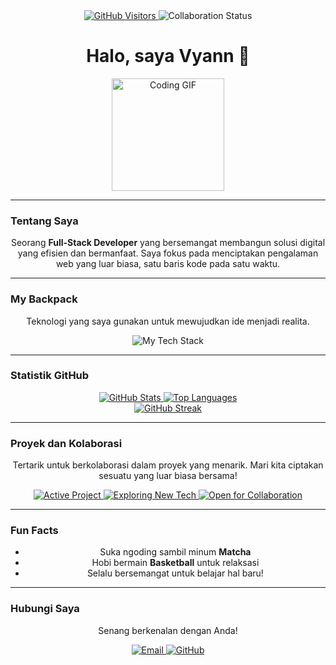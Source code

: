 <div align="center">
  <a href="https://github.com/Rven24" target="_blank">
    <img src="https://komarev.com/ghpvc/?username=Rven24&style=for-the-badge&color=586e92" alt="GitHub Visitors" />
  </a>
  <img src="https://img.shields.io/badge/Status-Open%20for%20Collaboration-586e92?style=for-the-badge" alt="Collaboration Status" />
</div>

<h1 align="center">Halo, saya Vyann 👋</h1>

<div align="center">
  <img src="https://media4.giphy.com/media/v1.Y2lkPTc5MGI3NjExNWtham1ha3djeWp1MHVtem93ODMwdXc2eWU1eDJ5MzBiNmxuZG9ucSZlcD12MV9pbnRlcm5hbF9naWZfYnlfaWQmY3Q9Zw/rF5e1WuaDYKGnV8Pjg/giphy.gif" alt="Coding GIF" width="180" />
</div>

---

### Tentang Saya

<div align="center">
  <p>
    Seorang <strong>Full-Stack Developer</strong> yang bersemangat membangun solusi digital yang efisien dan bermanfaat. Saya fokus pada menciptakan pengalaman web yang luar biasa, satu baris kode pada satu waktu.
  </p>
</div>

---

### My Backpack

<div align="center">
  <p>
    Teknologi yang saya gunakan untuk mewujudkan ide menjadi realita.
  </p>
  <img src="https://skillicons.dev/icons?i=html,css,js,php,laravel,mysql,postgresql,git,vscode,flutter,dart" alt="My Tech Stack" />
</div>

---

### Statistik GitHub

<div align="center">
  <a href="https://github.com/Rven24" target="_blank">
    <img src="https://github-readme-stats.vercel.app/api?username=Rven24&show_icons=true&theme=dark&title_color=586e92&icon_color=586e92&text_color=c9d1d9&bg_color=0d1117&hide_rank=true&border_color=586e92" alt="GitHub Stats" />
  </a>
  <a href="https://github.com/Rven24" target="_blank">
    <img src="https://github-readme-stats.vercel.app/api/top-langs/?username=Rven24&layout=compact&theme=dark&title_color=586e92&text_color=c9d1d9&bg_color=0d1117&border_color=586e92" alt="Top Languages" />
  </a>
  <br>
  <a href="https://github.com/Rven24" target="_blank">
    <img src="https://github-readme-streak-stats.herokuapp.com?user=Rven24&theme=dark&hide_border=false&stroke=586e92&ring=586e92&fire=586e92" alt="GitHub Streak" />
  </a>
</div>

---

### Proyek dan Kolaborasi

<div align="center">
  <p>
    Tertarik untuk berkolaborasi dalam proyek yang menarik. Mari kita ciptakan sesuatu yang luar biasa bersama!
  </p>
  <a href="#proyek-aktif">
    <img src="https://img.shields.io/badge/Proyek%20Aktif-RizzTech-blue?style=for-the-badge" alt="Active Project" />
  </a>
  <a href="#belajar">
    <img src="https://img.shields.io/badge/Eksplorasi-Teknologi%20Baru-green?style=for-the-badge" alt="Exploring New Tech" />
  </a>
  <a href="#kolaborasi">
    <img src="https://img.shields.io/badge/Tertarik%20dengan-Kolaborasi-yellow?style=for-the-badge" alt="Open for Collaboration" />
  </a>
</div>

---

### Fun Facts

<div align="center">
  <ul>
    <li>Suka ngoding sambil minum <strong>Matcha</strong></li>
    <li>Hobi bermain <strong>Basketball</strong> untuk relaksasi</li>
    <li>Selalu bersemangat untuk belajar hal baru!</li>
  </ul>
</div>

---

### Hubungi Saya

<div align="center">
  <p>
    Senang berkenalan dengan Anda!
  </p>
  <a href="mailto:taufanian07@gmail.com">
    <img src="https://img.shields.io/badge/Email-D14836?style=for-the-badge&logo=gmail&logoColor=white" alt="Email" />
  </a>
  <a href="https://github.com/Rven24" target="_blank">
    <img src="https://img.shields.io/badge/GitHub-100000?style=for-the-badge&logo=github&logoColor=white" alt="GitHub" />
  </a>
</div>
